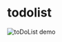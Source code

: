 # todolist
![toDoList demo](https://github.com/maggiejieyao/ToDoList/blob/master/toDoListScreenC.gif)
